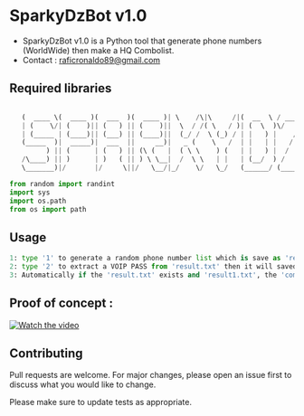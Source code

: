 # SparkyDzBot v1.0

- SparkyDzBot v1.0 is a Python tool that generate phone numbers (WorldWide) then make a HQ Combolist.
- Contact : raficronaldo89@gmail.com
## Required libraries


```python

   (  ____ \(  ____ )(  ___  )(  ____ )| \    /\|\     /|(  __  \ / ___   )  (  ___ \ (  ___  )\__   __/  |\     /|/  \     (  __   )
   | (    \/| (    )|| (   ) || (    )||  \  / /( \   / )| (  \  )\/   )  |  | (   ) )| (   ) |   ) (     | )   ( |\/) )    | (  )  |
   | (_____ | (____)|| (___) || (____)||  (_/ /  \ (_) / | |   ) |    /   )  | (__/ / | |   | |   | |     | |   | |  | |    | | /   |
   (_____  )|  _____)|  ___  ||     __)|   _ (    \   /  | |   | |   /   /   |  __ (  | |   | |   | |     ( (   ) )  | |    | (/ /) |
         ) || (      | (   ) || (\ (   |  ( \ \    ) (   | |   ) |  /   /    | (  \ \ | |   | |   | |      \ \_/ /   | |    |   / | |
   /\____) || )      | )   ( || ) \ \__|  /  \ \   | |   | (__/  ) /   (_/\  | )___) )| (___) |   | |       \   /  __) (_ _ |  (__) |
   \_______)|/       |/     \||/   \__/|_/    \/   \_/   (______/ (_______/  |/ \___/ (_______)   )_(        \_/   \____/(_)(_______)

```
```python
from random import randint
import sys
import os.path
from os import path
```

## Usage

```python
1: type '1' to generate a random phone number list which is save as 'result.txt'.
2: type '2' to extract a VOIP PASS from 'result.txt' then it will saved in 'result1.txt'.
3: Automatically if the 'result.txt' exists and 'result1.txt', the 'combo.txt' will be generated...
```
## Proof of concept :
[![Watch the video](https://i.imgur.com/vOT5EpX.jpg)](https://youtu.be/OddaRMR2O-Q)




## Contributing
Pull requests are welcome. For major changes, please open an issue first to discuss what you would like to change.

Please make sure to update tests as appropriate.
